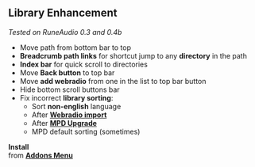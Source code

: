 Library Enhancement
---
_Tested on RuneAudio 0.3 and 0.4b_

- Move path from bottom bar to top
- **Breadcrumb path links** for shortcut jump to any **directory** in the path
- **Index bar** for quick scroll to directories
- Move **Back button** to top bar
- Move **add webradio** from one in the list to top bar button
- Hide bottom scroll buttons bar
- Fix incorrect **library sorting**:
	- Sort **non-english** language
	- After [**Webradio import**](https://github.com/rern/RuneAudio/tree/master/webradio)
	- After [**MPD Upgrade**](https://github.com/rern/RuneAudio/tree/master/mpd)
	- MPD default sorting (sometimes)

**Install**  
from [**Addons Menu**](https://github.com/rern/RuneAudio_Addons)
